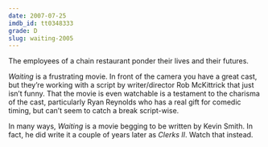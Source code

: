 ```yaml
---
date: 2007-07-25
imdb_id: tt0348333
grade: D
slug: waiting-2005
---
```


The employees of a chain restaurant ponder their lives and their futures.

_Waiting_ is a frustrating movie. In front of the camera you have a great cast, but they’re working with a script by writer/director Rob McKittrick that just isn’t funny. That the movie is even watchable is a testament to the charisma of the cast, particularly Ryan Reynolds who has a real gift for comedic timing, but can’t seem to catch a break script-wise.

In many ways, _Waiting_ is a movie begging to be written by Kevin Smith. In fact, he did write it a couple of years later as <span data-imdb-id="tt0424345">_Clerks II_</span>. Watch that instead.
